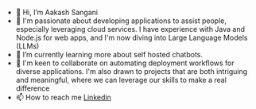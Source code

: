 - 👋 Hi, I’m Aakash Sangani
- 👀 I'm passionate about developing applications to assist people, especially leveraging cloud services. I have experience with Java and Node.js for web apps, and I'm now diving into Large Language Models (LLMs)
- 🌱 I’m currently learning more about self hosted chatbots.
- 💞️ I'm keen to collaborate on automating deployment workflows for diverse applications. I'm also drawn to projects that are both intriguing and meaningful, where we can leverage our skills to make a real difference
- 📫 How to reach me [Linkedin](https://www.linkedin.com/in/aakash-sangani/)

<!---
AakashSanganiNeu/AakashSanganiNeu is a ✨ special ✨ repository because its `README.md` (this file) appears on your GitHub profile.
You can click the Preview link to take a look at your changes.
--->
